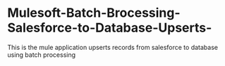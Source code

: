 # Mulesoft-Batch-Brocessing-Salesforce-to-Database-Upserts-
This is the mule application upserts records from salesforce to database using batch processing

